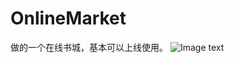# OnlineMarket
做的一个在线书城，基本可以上线使用。
![Image text](http://ping3018.ecjtu.org/wp-content/uploads/2014/09/66982fb390fcf79983a4ff9a5ad7b504e2d3a3692e20c5-tSWEWL_fw658.png)
